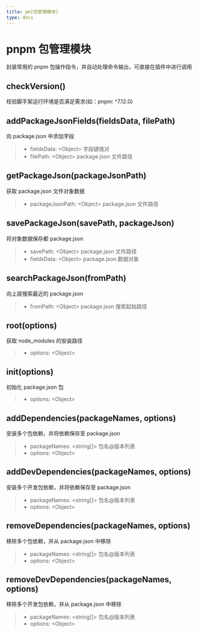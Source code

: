 ```yaml
---
title: pm[包管理模块]
type: docs
---
```


# pnpm 包管理模块
封装常用的 pnpm 包操作指令，并自动处理命令输出，可直接在插件中进行调用

## checkVersion()
校验脚手架运行环境是否满足需求(如：pnpm: ^7.12.0)

## addPackageJsonFields(fieldsData, filePath)
向 package.json 中添加字段
> * fieldsData: \<Object\> 字段键值对
> * filePath: \<Object\> package.json 文件路径

## getPackageJson(packageJsonPath)
获取 package.json 文件对象数据
> * packageJsonPath: \<Object\> package.json 文件路径

## savePackageJson(savePath, packageJson)
将对象数据保存都 package.json
> * savePath: \<Object\> package.json 文件路径
> * fieldsData: \<Object\> package.json 数据对象

## searchPackageJson(fromPath)
向上层搜索最近的 package.json 
> * fromPath: \<Object\> package.json 搜索起始路径

## root(options)
获取 node_modules 的安装路径
> * options: \<Object\>

## init(options)
初始化 package.json 包
> * options: \<Object\>

## addDependencies(packageNames, options)
安装多个包依赖，并将依赖保存至 package.json
> * packageNames: \<string[]\> 包名@版本列表
> * options: \<Object\>

## addDevDependencies(packageNames, options)
安装多个开发包依赖，并将依赖保存至 package.json
> * packageNames: \<string[]\> 包名@版本列表
> * options: \<Object\>

## removeDependencies(packageNames, options)
移除多个包依赖，并从 package.json 中移除
> * packageNames: \<string[]\> 包名@版本列表
> * options: \<Object\>

## removeDevDependencies(packageNames, options)
移除多个开发包依赖，并从 package.json 中移除
> * packageNames: \<string[]\> 包名@版本列表
> * options: \<Object\>
